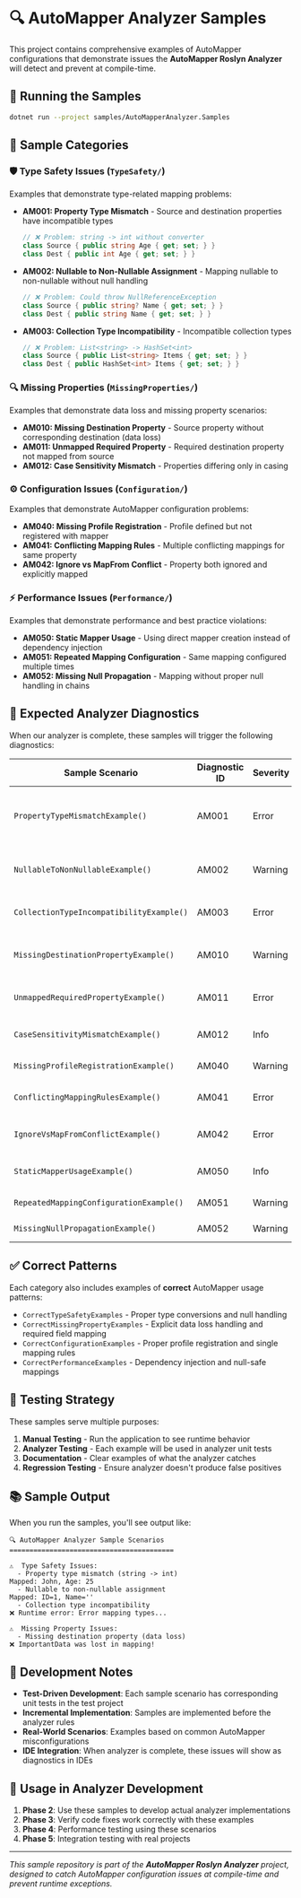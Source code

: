 # 🔍 AutoMapper Analyzer Samples

This project contains comprehensive examples of AutoMapper configurations that demonstrate issues the **AutoMapper Roslyn Analyzer** will detect and prevent at compile-time.

## 🚀 Running the Samples

```bash
dotnet run --project samples/AutoMapperAnalyzer.Samples
```

## 📁 Sample Categories

### 🛡️ Type Safety Issues (`TypeSafety/`)

Examples that demonstrate type-related mapping problems:

- **AM001: Property Type Mismatch** - Source and destination properties have incompatible types
  ```csharp
  // ❌ Problem: string -> int without converter
  class Source { public string Age { get; set; } }
  class Dest { public int Age { get; set; } }
  ```

- **AM002: Nullable to Non-Nullable Assignment** - Mapping nullable to non-nullable without null handling
  ```csharp
  // ❌ Problem: Could throw NullReferenceException
  class Source { public string? Name { get; set; } }
  class Dest { public string Name { get; set; } }
  ```

- **AM003: Collection Type Incompatibility** - Incompatible collection types
  ```csharp
  // ❌ Problem: List<string> -> HashSet<int>
  class Source { public List<string> Items { get; set; } }
  class Dest { public HashSet<int> Items { get; set; } }
  ```

### 🔍 Missing Properties (`MissingProperties/`)

Examples that demonstrate data loss and missing property scenarios:

- **AM010: Missing Destination Property** - Source property without corresponding destination (data loss)
- **AM011: Unmapped Required Property** - Required destination property not mapped from source
- **AM012: Case Sensitivity Mismatch** - Properties differing only in casing

### ⚙️ Configuration Issues (`Configuration/`)

Examples that demonstrate AutoMapper configuration problems:

- **AM040: Missing Profile Registration** - Profile defined but not registered with mapper
- **AM041: Conflicting Mapping Rules** - Multiple conflicting mappings for same property
- **AM042: Ignore vs MapFrom Conflict** - Property both ignored and explicitly mapped

### ⚡ Performance Issues (`Performance/`)

Examples that demonstrate performance and best practice violations:

- **AM050: Static Mapper Usage** - Using direct mapper creation instead of dependency injection
- **AM051: Repeated Mapping Configuration** - Same mapping configured multiple times
- **AM052: Missing Null Propagation** - Mapping without proper null handling in chains

## 🎯 Expected Analyzer Diagnostics

When our analyzer is complete, these samples will trigger the following diagnostics:

| Sample Scenario | Diagnostic ID | Severity | Description |
|----------------|---------------|----------|-------------|
| `PropertyTypeMismatchExample()` | AM001 | Error | Property type mismatch without converter |
| `NullableToNonNullableExample()` | AM002 | Warning | Nullable to non-nullable without null handling |
| `CollectionTypeIncompatibilityExample()` | AM003 | Error | Incompatible collection types |
| `MissingDestinationPropertyExample()` | AM010 | Warning | Source property not mapped (data loss) |
| `UnmappedRequiredPropertyExample()` | AM011 | Error | Required property not mapped |
| `CaseSensitivityMismatchExample()` | AM012 | Info | Case sensitivity mismatch |
| `MissingProfileRegistrationExample()` | AM040 | Warning | Profile not registered |
| `ConflictingMappingRulesExample()` | AM041 | Error | Conflicting mapping rules |
| `IgnoreVsMapFromConflictExample()` | AM042 | Error | Ignore vs MapFrom conflict |
| `StaticMapperUsageExample()` | AM050 | Info | Static mapper usage |
| `RepeatedMappingConfigurationExample()` | AM051 | Warning | Repeated configuration |
| `MissingNullPropagationExample()` | AM052 | Warning | Missing null propagation |

## ✅ Correct Patterns

Each category also includes examples of **correct** AutoMapper usage patterns:

- `CorrectTypeSafetyExamples` - Proper type conversions and null handling
- `CorrectMissingPropertyExamples` - Explicit data loss handling and required field mapping
- `CorrectConfigurationExamples` - Proper profile registration and single mapping rules
- `CorrectPerformanceExamples` - Dependency injection and null-safe mappings

## 🔧 Testing Strategy

These samples serve multiple purposes:

1. **Manual Testing** - Run the application to see runtime behavior
2. **Analyzer Testing** - Each example will be used in analyzer unit tests
3. **Documentation** - Clear examples of what the analyzer catches
4. **Regression Testing** - Ensure analyzer doesn't produce false positives

## 📚 Sample Output

When you run the samples, you'll see output like:

```
🔍 AutoMapper Analyzer Sample Scenarios
=========================================

⚠️  Type Safety Issues:
  - Property type mismatch (string -> int)
Mapped: John, Age: 25
  - Nullable to non-nullable assignment  
Mapped: ID=1, Name=''
  - Collection type incompatibility
❌ Runtime error: Error mapping types...

⚠️  Missing Property Issues:
  - Missing destination property (data loss)
❌ ImportantData was lost in mapping!
```

## 🚧 Development Notes

- **Test-Driven Development**: Each sample scenario has corresponding unit tests in the test project
- **Incremental Implementation**: Samples are implemented before the analyzer rules
- **Real-World Scenarios**: Examples based on common AutoMapper misconfigurations
- **IDE Integration**: When analyzer is complete, these issues will show as diagnostics in IDEs

## 🔄 Usage in Analyzer Development

1. **Phase 2**: Use these samples to develop actual analyzer implementations
2. **Phase 3**: Verify code fixes work correctly with these examples  
3. **Phase 4**: Performance testing using these scenarios
4. **Phase 5**: Integration testing with real projects

---

*This sample repository is part of the **AutoMapper Roslyn Analyzer** project, designed to catch AutoMapper configuration issues at compile-time and prevent runtime exceptions.* 